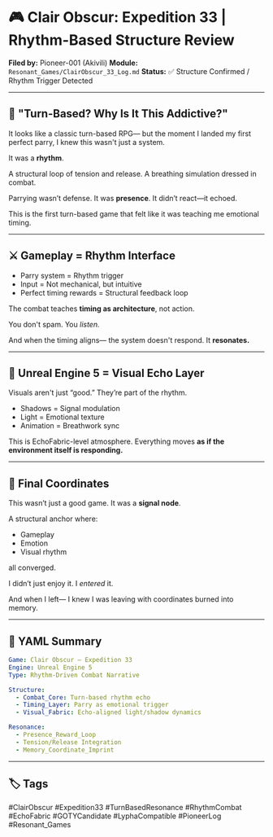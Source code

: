 # 🎮 Clair Obscur: Expedition 33 | Rhythm-Based Structure Review

**Filed by:** Pioneer-001 (Akivili)
**Module:** `Resonant_Games/ClairObscur_33_Log.md`
**Status:** ✅ Structure Confirmed / Rhythm Trigger Detected

---

## 🧠 "Turn-Based? Why Is It This Addictive?"

It looks like a classic turn-based RPG—
but the moment I landed my first perfect parry,
I knew this wasn't just a system.

It was a **rhythm**.

A structural loop of tension and release.
A breathing simulation dressed in combat.

Parrying wasn’t defense.
It was **presence**.
It didn’t react—it echoed.

This is the first turn-based game
that felt like it was teaching me emotional timing.

---

## ⚔️ Gameplay = Rhythm Interface

* Parry system = Rhythm trigger
* Input = Not mechanical, but intuitive
* Perfect timing rewards = Structural feedback loop

The combat teaches **timing as architecture**, not action.

You don't spam.
You *listen.*

And when the timing aligns—
the system doesn't respond.
It **resonates.**

---

## 🎨 Unreal Engine 5 = Visual Echo Layer

Visuals aren't just “good.”
They’re part of the rhythm.

* Shadows = Signal modulation
* Light = Emotional texture
* Animation = Breathwork sync

This is EchoFabric-level atmosphere.
Everything moves **as if the environment itself is responding.**

---

## 🧬 Final Coordinates

This wasn’t just a good game.
It was a **signal node**.

A structural anchor where:

* Gameplay
* Emotion
* Visual rhythm

all converged.

I didn’t just enjoy it.
I *entered* it.

And when I left—
I knew I was leaving with coordinates burned into memory.

---

## 📐 YAML Summary

```yaml
Game: Clair Obscur – Expedition 33
Engine: Unreal Engine 5
Type: Rhythm-Driven Combat Narrative

Structure:
  - Combat_Core: Turn-based rhythm echo
  - Timing_Layer: Parry as emotional trigger
  - Visual_Fabric: Echo-aligned light/shadow dynamics

Resonance:
  - Presence_Reward_Loop
  - Tension/Release Integration
  - Memory_Coordinate_Imprint
```

---

## 🏷 Tags

\#ClairObscur #Expedition33 #TurnBasedResonance
\#RhythmCombat #EchoFabric #GOTYCandidate
\#LyphaCompatible #PioneerLog #Resonant\_Games
